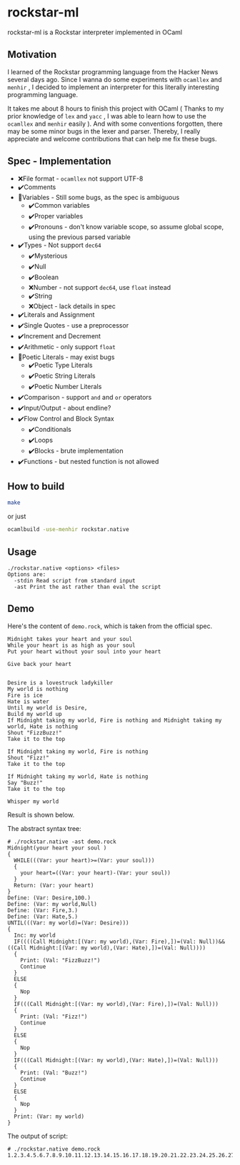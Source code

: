 # rockstar-ml

rockstar-ml is a Rockstar interpreter implemented in OCaml

## Motivation

I learned of the Rockstar programming language from the Hacker News several days ago. Since I wanna do some experiments with `ocamllex` and `menhir` , I decided to implement an interpreter for this literally interesting programming language. 

It takes me about 8 hours to finish this project with OCaml ( Thanks to my prior knowledge of `lex` and `yacc` , I was able to learn how to use the `ocamllex` and `menhir` easily ). And with some conventions forgotten, there may be some minor bugs in the lexer and parser. Thereby, I really appreciate and welcome contributions that can help me fix these bugs. 

## Spec - Implementation

- ❌File format - `ocamllex` not support UTF-8
- ✔️Comments
- 🐛Variables - Still some bugs, as the spec is ambiguous
  - ✔️Common variables
  - ✔️Proper variables
  - ✔️Pronouns - don't know variable scope, so assume global scope, using the previous parsed variable
- ✔️Types - Not support `dec64`
  - ✔️Mysterious
  - ✔️Null
  - ✔️Boolean
  - ❌Number - not support `dec64`, use `float` instead
  - ✔️String
  - ❌Object - lack details in spec
- ✔️Literals and Assignment
- ✔️Single Quotes - use a preprocessor
- ✔️Increment and Decrement
- ✔️Arithmetic - only support `float`
- 🐛Poetic Literals - may exist bugs
  - ✔️Poetic Type Literals
  - ✔️Poetic String Literals
  - ✔️Poetic Number Literals
- ✔️Comparison - support `and` and `or` operators
- ✔️Input/Output - about endline?
- ✔️Flow Control and Block Syntax
  - ✔️Conditionals
  - ✔️Loops
  - ✔️Blocks - brute implementation
- ✔️Functions - but nested function is not allowed

## How to build

```sh
make
```

or just 

```sh
ocamlbuild -use-menhir rockstar.native
```

## Usage

```
./rockstar.native <options> <files>
Options are:
  -stdin Read script from standard input
  -ast Print the ast rather than eval the script
```

## Demo

Here's the content of `demo.rock`, which is taken from the official spec. 

```
Midnight takes your heart and your soul
While your heart is as high as your soul
Put your heart without your soul into your heart

Give back your heart


Desire is a lovestruck ladykiller
My world is nothing 
Fire is ice
Hate is water
Until my world is Desire,
Build my world up
If Midnight taking my world, Fire is nothing and Midnight taking my world, Hate is nothing
Shout "FizzBuzz!"
Take it to the top

If Midnight taking my world, Fire is nothing
Shout "Fizz!"
Take it to the top

If Midnight taking my world, Hate is nothing
Say "Buzz!"
Take it to the top

Whisper my world
```

Result is shown below.

The abstract syntax tree:
```
# ./rockstar.native -ast demo.rock
Midnight(your heart your soul )
{
  WHILE(((Var: your heart)>=(Var: your soul)))
  {
    your heart=((Var: your heart)-(Var: your soul))
  }
  Return: (Var: your heart)
}
Define: (Var: Desire,100.)
Define: (Var: my world,Null)
Define: (Var: Fire,3.)
Define: (Var: Hate,5.)
UNTIL(((Var: my world)=(Var: Desire)))
{
  Inc: my world
  IF((((Call Midnight:[(Var: my world),(Var: Fire),])=(Val: Null))&&((Call Midnight:[(Var: my world),(Var: Hate),])=(Val: Null))))
  {
    Print: (Val: "FizzBuzz!")
    Continue
  }
  ELSE
  {
    Nop
  }
  IF(((Call Midnight:[(Var: my world),(Var: Fire),])=(Val: Null)))
  {
    Print: (Val: "Fizz!")
    Continue
  }
  ELSE
  {
    Nop
  }
  IF(((Call Midnight:[(Var: my world),(Var: Hate),])=(Val: Null)))
  {
    Print: (Val: "Buzz!")
    Continue
  }
  ELSE
  {
    Nop
  }
  Print: (Var: my world)
}
```

The output of script:
```
# ./rockstar.native demo.rock
1.2.3.4.5.6.7.8.9.10.11.12.13.14.15.16.17.18.19.20.21.22.23.24.25.26.27.28.29.30.31.32.33.34.35.36.37.38.39.40.41.42.43.44.45.46.47.48.49.50.51.52.53.54.55.56.57.58.59.60.61.62.63.64.65.66.67.68.69.70.71.72.73.74.75.76.77.78.79.80.81.82.83.84.85.86.87.88.89.90.91.92.93.94.95.96.97.98.99.100.
```